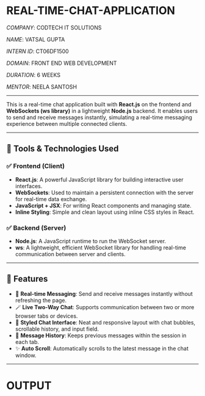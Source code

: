 # REAL-TIME-CHAT-APPLICATION

*COMPANY*: CODTECH IT SOLUTIONS

*NAME*: VATSAL GUPTA

*INTERN ID*: CT06DF1500

*DOMAIN*: FRONT END WEB DEVELOPMENT

*DURATION*: 6 WEEKS

*MENTOR*: NEELA SANTOSH

---

This is a real-time chat application built with **React.js** on the frontend and **WebSockets (ws library)** in a lightweight **Node.js** backend. It enables users to send and receive messages instantly, simulating a real-time messaging experience between multiple connected clients.

---

## 🔧 Tools & Technologies Used

### ✅ Frontend (Client)
- **React.js**: A powerful JavaScript library for building interactive user interfaces.
- **WebSockets**: Used to maintain a persistent connection with the server for real-time data exchange.
- **JavaScript + JSX**: For writing React components and managing state.
- **Inline Styling**: Simple and clean layout using inline CSS styles in React.

### ✅ Backend (Server)
- **Node.js**: A JavaScript runtime to run the WebSocket server.
- **ws**: A lightweight, efficient WebSocket library for handling real-time communication between server and clients.

---

## 🚀 Features

- 🔁 **Real-time Messaging**: Send and receive messages instantly without refreshing the page.
- 🪄 **Live Two-Way Chat**: Supports communication between two or more browser tabs or devices.
- 🎨 **Styled Chat Interface**: Neat and responsive layout with chat bubbles, scrollable history, and input field.
- 📜 **Message History**: Keeps previous messages within the session in each tab.
- ✨ **Auto Scroll**: Automatically scrolls to the latest message in the chat window.

---

# OUTPUT
